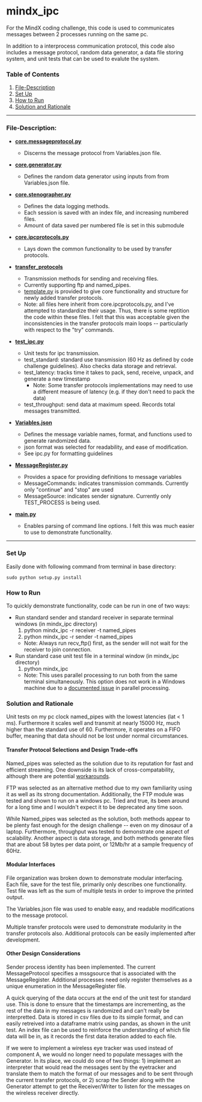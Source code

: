 # mindx_ipc
For the MindX coding challenge, this code is used to communicates messages between 2 processes running on the same pc.

In addition to a interprocess communication protocol, this code also includes a message protocol, random data generator, a data file storing system, and unit tests that can be used to evalute the system.

### Table of Contents
1. [File-Description](#file-description)
2. [Set Up](#set-up)
3. [How to Run](#how-to-run)
4. [Solution and Rationale](#solution-and-rationale)
---
### File-Description:

* [__core.messageprotocol.py__](/mindx_ipc/core/messageprotocol.py)
	* Discerns the message protocol from Variables.json file. 
	
* [__core.generator.py__](/mindx_ipc/core/generator.py)
	* Defines the random data generator using inputs from from Variables.json file. 

* [__core.stenographer.py__](/mindx_ipc/core/stenographer.py)
	* Defines the data logging methods. 
	* Each session is saved with an index file, and increasing numbered files.
	* Amount of data saved per numbered file is set in this submodule

* [__core.ipcprotocols.py__](/mindx_ipc/core/ipcprotocols.py)
	* Lays down the common functionality to be used by transfer protocols.

* [__transfer_protocols__](mindx_ipc/transfer_protocols/)
	* Transmission methods for sending and receiving files. 
	* Currently supporting ftp and named_pipes.
	* [template.py](mindx_ipc/transfer_protocols/_template.py) is provided to give core functionality and structure for newly added transfer protocols.
	* Note: all files here inherit from core.ipcprotocols.py, and I've attempted to standardize their usage. Thus, there is some reptition the code within these files. I felt that this was acceptable given the inconsistencies in the transfer protocols main loops -- particularly with respect to the "try" commands.

* [__test_ipc.py__](test_ipc.py)
	* Unit tests for ipc transmission. 
	* test_standard: standard use transmission (60 Hz as defined by code challenge guidelines). Also checks data storage and retrieval.
	* test_latency: tracks time it takes to pack, send, receive, unpack, and generate a new timestamp
		* Note: Some transfer protocols implementations may need to use a different measure of latency (e.g. if they don't need to pack the data)
	* test_throughput: send data at maximum speed. Records total messages transmitted. 

* [__Variables.json__](Variables.json)
	* Defines the message variable names, format, and functions used to generate randomized data.
	* json format was selected for readability, and ease of modification.
	* See ipc.py for formatting guidelines

* [__MessageRegister.py__](MessageRegister.py)
	* Provides a space for providing definitions to message variables
	* MessageCommands: indicates transmission commands. Currently only "continue" and "stop" are used
	* MessageSource: indicates sender signature. Currently only TEST_PROCESS is being used.
	
* [__main.py__](__main__.py)
	* Enables parsing of command line options. I felt this was much easier to use to demonstrate functionality.
	
---
### Set Up
Easily done with following command from terminal in base directory:
	
	sudo python setup.py install
	
### How to Run
To quickly demonstrate functionality, code can be run in one of two ways:
* Run standard sender and standard receiver in separate terminal windows (in mindx_ipc directory)
	1. python mindx_ipc -r receiver -t named_pipes
	2. python mindx_ipc -r sender -t named_pipes
	* Note: Always run recv_ftp() first, as the sender will not wait for the receiver to join connection.
* Run standard case unit test file in a terminal window (in mindx_ipc directory)
	1. python mindx_ipc
	* Note: This uses parallel processing to run both from the same terminal simultaneously. This option does not work in a Windows machine due to a [documented issue](https://github.com/Axelrod-Python/Axelrod/issues/718) in parallel processing.

### Solution and Rationale
Unit tests on my pc clock named_pipes with the lowest latencies (lat < 1 ms). Furthermore it scales well and transmit at nearly 15000 Hz, much higher than the standard use of 60. Furthermore, it operates on a FIFO buffer, meaning that data should not be lost under normal circumstances.

#### Transfer Protocol Selections and Design Trade-offs
Named_pipes was selected as the solution due to its reputation for fast and efficient streaming. One downside is its lack of cross-compatability, although there are potential [workarounds](https://github.com/mhammond/pywin32/blob/master/win32/Demos/pipes/runproc.py).

FTP was selected as an alternative method due to my own familiarity using it as well as its strong documentation. Additionally, the FTP module was tested and shown to run on a windows pc. Tried and true, its been around for a long time and I wouldn't expect it to be deprecated any time soon.

While Named_pipes was selected as the solution, both methods appear to be plenty fast enough for the design challenge -- even on my dinosaur of a laptop. Furthermore, throughput was tested to demonstrate one aspect of scalability. Another aspect is data storage, and both methods generate files that are about 58 bytes per data point, or 12Mb/hr at a sample frequency of 60Hz. 

#### Modular Interfaces
File organization was broken down to demonstrate modular interfacing. Each file, save for the test file, primarily only describes one functionality. Test file was left as the sum of multiple tests in order to improve the printed output. 

The Variables.json file was used to enable easy, and readable modifications to the message protocol. 

Multiple transfer protocols were used to demonstrate modularity in the transfer protocols also. Additional protocols can be easily implemented after development.

#### Other Design Considerations
Sender process identity has been implemented. The current MessageProtocol specifies a mssgsource that is associated with the MessageRegister. Additional processes need only register themselves as a unique enumeration in the MessageRegister file. 

A quick querying of the data occurs at the end of the unit test for standard use. This is done to ensure that the timestamps are incrementing, as the rest of the data in my messages is randomized and can't really be interpretted. Data is stored in csv files due to its simple format, and can easily retreived into a dataframe matrix using pandas, as shown in the unit test. An index file can be used to reinforce the understanding of which file data will be in, as it records the first data iteration added to each file. 

If we were to implement a wireless eye tracker was used instead of component A, we would no longer need to populate messages with the Generator. In its place, we could do one of two things: 1) implement an interpreter that would read the messages sent by the eyetracker and translate them to match the format of our messages and to be sent through the current transfer protocols, or 2) scrap the Sender along with the Generator attempt to get the Receiver/Writer to listen for the messages on the wireless receiver directly. 

